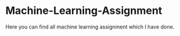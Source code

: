 # Machine-Learning-Assignment
Here you can find all machine learning assignment which I have done. 
